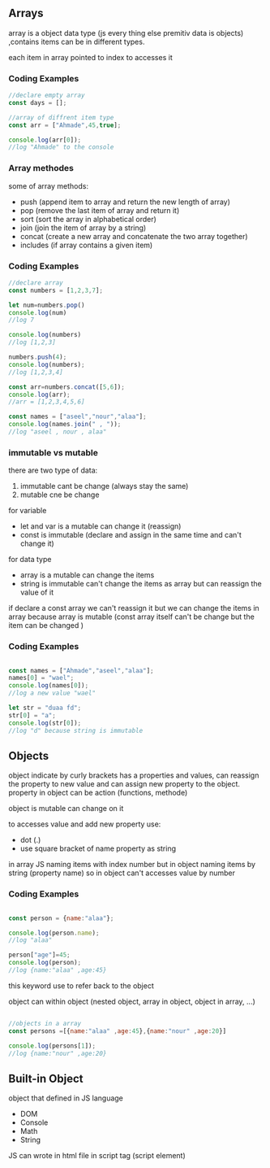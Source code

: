 ## Arrays
array is a object data type (js every thing else premitiv data is objects) ,contains items can be in different types.

each item in array pointed to index to accesses it 

 ### Coding Examples

```javascript
//declare empty array
const days = [];

//array of diffrent item type
const arr = ["Ahmade",45,true];

console.log(arr[0]);
//log "Ahmade" to the console
```

### Array methodes
 some of array methods:
  - push (append item to array and return the new length of array)
  - pop (remove the last item of array and return it)
  - sort (sort the array in alphabetical order)
  - join (join the item of array by a string)
  - concat (create a new array and concatenate the two array together)
  - includes (if array contains a given item)

 ### Coding Examples
```javascript
//declare array
const numbers = [1,2,3,7];

let num=numbers.pop()
console.log(num)
//log 7

console.log(numbers)
//log [1,2,3]

numbers.push(4);
console.log(numbers);
//log [1,2,3,4]

const arr=numbers.concat([5,6]);
console.log(arr);
//arr = [1,2,3,4,5,6]

const names = ["aseel","nour","alaa"];
console.log(names.join(" , "));
//log "aseel , nour , alaa"

```    

### immutable vs mutable
there are two type of data:
  1. immutable cant be change (always stay the same)
  2. mutable cne be change

for variable
- let and var is a mutable can change it (reassign)
- const is immutable (declare and assign in the same time and can't change it)

for data type  
- array is a mutable can change the items
- string is immutable can't change the items as array but can reassign the value of it

if declare a const array we can't reassign it but we can change the items in array because array is mutable  (const array itself can't be change but the item can be changed )
  
### Coding Examples

```javascript

const names = ["Ahmade","aseel","alaa"];
names[0] = "wael";
console.log(names[0]);
//log a new value "wael"

let str = "duaa fd";
str[0] = "a";
console.log(str[0]);
//log "d" because string is immutable  

```
## Objects
object indicate by curly brackets has a properties and values, can reassign the property to new value and can assign new property to the object.
property in object can be action (functions, methode)

object is mutable can change on it 

to accesses value and add new property use:
 - dot (.)
 - use square bracket of name property as string
   
in array JS naming items with index number but in object naming items by string (property name) so in object can't accesses value by number

### Coding Examples

```javascript

const person = {name:"alaa"};

console.log(person.name);
//log "alaa"

person["age"]=45;
console.log(person);
//log {name:"alaa" ,age:45}
```
this keyword use to refer back to the object

object can within object (nested object, array in object, object in array, ...)
```javascript

//objects in a array
const persons =[{name:"alaa" ,age:45},{name:"nour" ,age:20}]

console.log(persons[1]);
//log {name:"nour" ,age:20}

```
## Built-in Object
object that defined in JS language
 - DOM
 - Console
 - Math
 - String
   
JS can wrote in html file in script tag (script element)       
